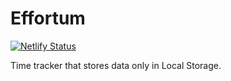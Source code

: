 # Effortum

[![Netlify Status](https://api.netlify.com/api/v1/badges/8c8fed6b-dbb3-481a-82a6-e638cb189eae/deploy-status)](https://app.netlify.com/projects/effortum/deploys)

Time tracker that stores data only in Local Storage.
